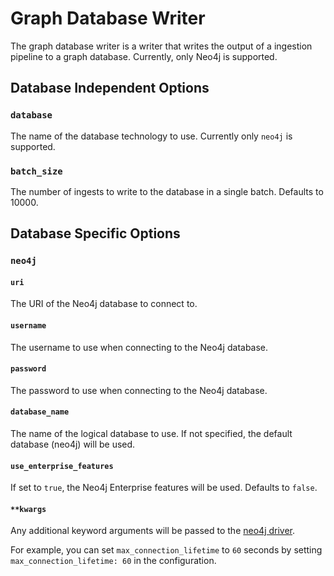 # Graph Database Writer

The graph database writer is a writer that writes the output of a ingestion pipeline to a graph database. Currently, only Neo4j is supported.

## Database Independent Options

### `database`
The name of the database technology to use. Currently only `neo4j` is supported.

### `batch_size`
The number of ingests to write to the database in a single batch. Defaults to 10000.

## Database Specific Options

### `neo4j`

#### `uri`
The URI of the Neo4j database to connect to.

#### `username`
The username to use when connecting to the Neo4j database.

#### `password`
The password to use when connecting to the Neo4j database.

#### `database_name`
The name of the logical database to use. If not specified, the default database (neo4j) will be used.

#### `use_enterprise_features`

If set to `true`, the Neo4j Enterprise features will be used. Defaults to `false`.

#### `**kwargs`

Any additional keyword arguments will be passed to the [neo4j driver](https://neo4j.com/docs/api/python-driver/current/api.html#driver-configuration-ref). 

For example, you can set `max_connection_lifetime` to `60` seconds by setting `max_connection_lifetime: 60` in the configuration.

